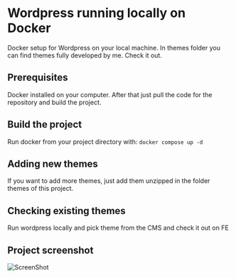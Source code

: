 # Wordpress running locally on Docker
Docker setup for Wordpress on your local machine. In themes folder you can find themes fully developed by me. Check it out.

## Prerequisites
Docker installed on your computer. After that just pull the code for the repository and build the project.

## Build the project
Run docker from your project directory with:
`docker compose up -d`

## Adding new themes
If you want to add more themes, just add them unzipped in the folder themes of this project.

## Checking existing themes
Run wordpress locally and pick theme from the CMS and check it out on FE

## Project screenshot
![ScreenShot](https://raw.github.com/ivevil/docker-wordpress/main/screenshot.png)